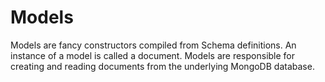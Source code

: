# Models

Models are fancy constructors compiled from Schema definitions. An instance of a model is called a document. Models are responsible for creating and reading documents from the underlying MongoDB database.



